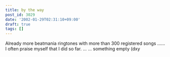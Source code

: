 ```yaml
---
title: by the way
post_id: 3029
date: '2002-01-29T02:31:10+09:00'
draft: true
tags: []
---
```


Already more beatmania ringtones with more than 300 registered songs ...... I often praise myself that I did so far. ... ... something empty (dxy
